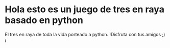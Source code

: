 # Hola esto es un juego de tres en raya basado en python
El tres en raya de toda la vida porteado a python. !Disfruta con tus amigos ;)¡
